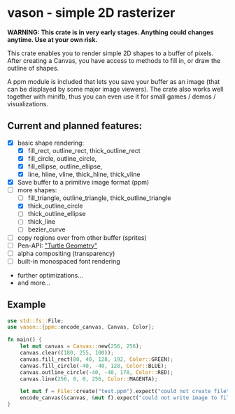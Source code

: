 # vason - simple 2D rasterizer

**WARNING: This crate is in very early stages. Anything could changes anytime. Use at your own risk.**

This crate enables you to render simple 2D shapes to a buffer of pixels.
After creating a Canvas, you have access to methods to fill in, or draw the outline of shapes.

A ppm module is included that lets you save your buffer as an image (that can be displayed by some major image viewers).
The crate also works well together with minifb, thus you can even use it for small games / demos / visualizations.

## Current and planned features:
- [x] basic shape rendering:
  - [x] fill_rect, outline_rect, thick_outline_rect
  - [x] fill_circle, outline_circle,
  - [x] fill_ellipse, outline_ellipse,
  - [x] line, hline, vline, thick_hline, thick_vline
- [x] Save buffer to a primitive image format (ppm)
- [ ] more shapes:
  - [ ] fill_triangle, outline_triangle, thick_outline_triangle
  - [x] thick_outline_circle
  - [ ] thick_outline_ellipse
  - [ ] thick_line
  - [ ] bezier_curve
- [ ] copy regions over from other buffer (sprites)
- [ ] Pen-API: ["Turtle Geometry"](https://people.eecs.berkeley.edu/~bh/v1ch10/turtle.html)
- [ ] alpha compositing (transparency)
- [ ] built-in monospaced font rendering
- further optimizations...
- and more...


## Example
```rust
use std::fs::File;
use vason::{ppm::encode_canvas, Canvas, Color};

fn main() {
    let mut canvas = Canvas::new(256, 256);
    canvas.clear((180, 255, 100));
    canvas.fill_rect(80, 40, 128, 192, Color::GREEN);
    canvas.fill_circle(-40, -40, 128, Color::BLUE);
    canvas.outline_circle(-40, -40, 178, Color::RED);
    canvas.line(256, 0, 0, 256, Color::MAGENTA);

    let mut f = File::create("test.ppm").expect("could not create file");
    encode_canvas(&canvas, &mut f).expect("could not write image to file");
}
```